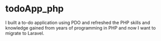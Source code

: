 # todoApp_php
I built a to-do application using PDO and refreshed the PHP skills and knowledge gained from years of programming in PHP and now I want to migrate to Laravel.
